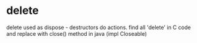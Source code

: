 # delete

delete used as dispose - destructors do actions. find all 'delete' in C code and replace with close() method in java (impl Closeable)

